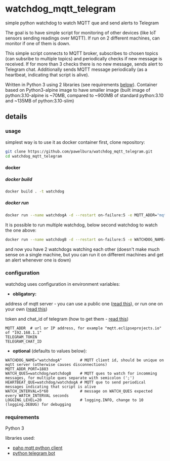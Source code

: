 # watchdog_mqtt_telegram

simple python watchdog to watch MQTT que and send alerts to Telegram

The goal is to have simple script for monitoring of other devices (like IoT sensors sending readings over MQTT). If run on 2 different machines, can monitor if one of them is down.

This simple script connects to MQTT broker, subscribes to chosen topics (can subsribe to multiple topics) and periodically checks if new message is received. If for more than 3 checks there is no new message, sends alert to Telegram chat. Additionally sends MQTT message periodically (as a heartbeat, indicating that script is alive).

Written in Python 3 using 2 libraries (see requirements [below](#requirements)).
Container based on Python3-alpine image to have smaller image (built image of python:3.10-alpine is ~70MB, compared to ~900MB of standard python:3.10 and ~135MB of python:3.10-slim)

## details

### usage

simplest way is to use it as docker container
first, clone repository:

```bash
git clone https://github.com/pawelbura/watchdog_mqtt_telegram.git
cd watchdog_mqtt_telegram
```

#### docker

##### docker build

```bash
docker build . -t watchdog  
```

##### docker run

```bash
docker run --name watchdogA -d --restart on-failure:5 -e MQTT_ADDR="mqtt.eclipseprojects.io" -e TELEGRAM_TOKEN="...paste_your_token..." -e TELEGRAM_CHAT_ID="...paste_chat_id..." watchdog
```

It is possible to run multiple watchdog, below second watchdog to watch the one above:

```bash
docker run --name watchdogB -d --restart on-failure:5 -e WATCHDOG_NAME="watchdogB" -e WATCH_QUES="watchdog/watchdogA" -e HEARTBEAT_QUE="watchdog/watchdogB" -e MQTT_ADDR="mqtt.eclipseprojects.io" -e TELEGRAM_TOKEN="...paste_your_token..." -e TELEGRAM_CHAT_ID="...paste_chat_id..." watchdog
```

and now you have 2 watchdogs watching each other (doesn't make much sense on a single machine, but you can run it on different machines and get an alert whenever one is down)

### configuration

watchdog uses configuration in environment variables:

- **obligatory:**

address of mqtt server - you can use a public one ([read this](http://mqtt.eclipseprojects.io/)), or run one on your own ([read this](https://github.com/eclipse/mosquitto))

token and chat_id of telegram (how to get them - [read this](https://core.telegram.org/bots))

```text
MQTT_ADDR  # url or IP address, for example "mqtt.eclipseprojects.io" of "192.168.1.1"
TELEGRAM_TOKEN
TELEGRAM_CHAT_ID
```

- **optional** (defaults to values below):

```text
WATCHDOG_NAME="watchdogA"        # MQTT client id, should be unique on mqtt server (otherwise causes disconnections)
MQTT_ADDR_PORT=1883
WATCH_QUES=watchdog/watchdogB    # MQTT ques to watch for incomming messages, for multiple ques separate with semicolon (';')
HEARTBEAT_QUE=watchdog/watchdogA # MQTT que to send periodical messages indicating that script is alive
WATCH_INTERVAL=5*60              # message on WATCH_QUES expected every WATCH_INTERVAL seconds
LOGGING_LEVEL=20                 # logging.INFO, change to 10 (logging.DEBUG) for debugging
```

### requirements

Python 3

libraries used:

- [paho mqtt python client](https://www.eclipse.org/paho/index.php?page=clients/python/index.php)
- [python telegram bot](https://github.com/python-telegram-bot/python-telegram-bot)
